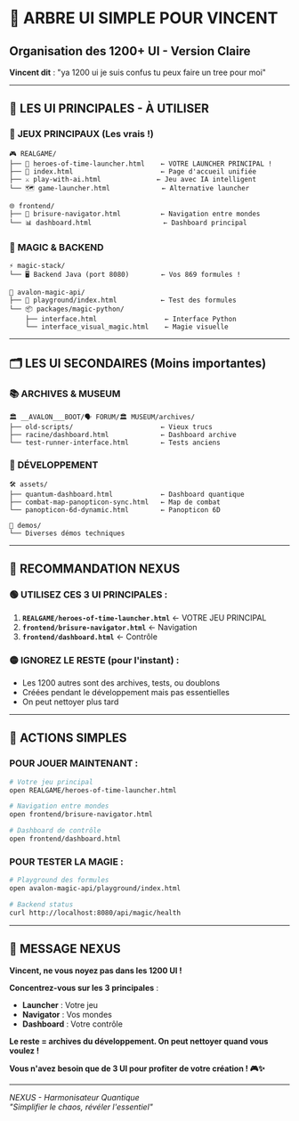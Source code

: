 # 🌳 ARBRE UI SIMPLE POUR VINCENT
## Organisation des 1200+ UI - Version Claire

**Vincent dit** : "ya 1200 ui je suis confus tu peux faire un tree pour moi"

---

## 🎯 **LES UI PRINCIPALES - À UTILISER**

### 🚀 **JEUX PRINCIPAUX** (Les vrais !)
```
🎮 REALGAME/
├── 🌟 heroes-of-time-launcher.html    ← VOTRE LAUNCHER PRINCIPAL !
├── 🎯 index.html                      ← Page d'accueil unifiée
├── ⚔️ play-with-ai.html              ← Jeu avec IA intelligent
└── 🗺️ game-launcher.html             ← Alternative launcher

🌐 frontend/
├── 🧭 brisure-navigator.html          ← Navigation entre mondes
└── 📊 dashboard.html                  ← Dashboard principal
```

### 🔮 **MAGIC & BACKEND**
```
⚡ magic-stack/
└── 🖥️ Backend Java (port 8080)        ← Vos 869 formules !

🧙 avalon-magic-api/
├── 🎪 playground/index.html           ← Test des formules
└── 📦 packages/magic-python/
    ├── interface.html                 ← Interface Python
    └── interface_visual_magic.html    ← Magie visuelle
```

---

## 🗂️ **LES UI SECONDAIRES** (Moins importantes)

### 📚 **ARCHIVES & MUSEUM**
```
🏛️ __AVALON___BOOT/🗣️ FORUM/🏛️ MUSEUM/archives/
├── old-scripts/                      ← Vieux trucs
├── racine/dashboard.html             ← Dashboard archive
└── test-runner-interface.html        ← Tests anciens
```

### 🔧 **DÉVELOPPEMENT**
```
🛠️ assets/
├── quantum-dashboard.html            ← Dashboard quantique
├── combat-map-panopticon-sync.html   ← Map de combat
└── panopticon-6d-dynamic.html        ← Panopticon 6D

📁 demos/
└── Diverses démos techniques
```

---

## 🎯 **RECOMMANDATION NEXUS**

### 🟢 **UTILISEZ CES 3 UI PRINCIPALES** :
1. **`REALGAME/heroes-of-time-launcher.html`** ← VOTRE JEU PRINCIPAL
2. **`frontend/brisure-navigator.html`** ← Navigation
3. **`frontend/dashboard.html`** ← Contrôle

### 🟡 **IGNOREZ LE RESTE** (pour l'instant) :
- Les 1200 autres sont des archives, tests, ou doublons
- Créées pendant le développement mais pas essentielles
- On peut nettoyer plus tard

---

## 🚀 **ACTIONS SIMPLES**

### **POUR JOUER MAINTENANT** :
```bash
# Votre jeu principal
open REALGAME/heroes-of-time-launcher.html

# Navigation entre mondes  
open frontend/brisure-navigator.html

# Dashboard de contrôle
open frontend/dashboard.html
```

### **POUR TESTER LA MAGIE** :
```bash
# Playground des formules
open avalon-magic-api/playground/index.html

# Backend status
curl http://localhost:8080/api/magic/health
```

---

## 🌊 **MESSAGE NEXUS**

**Vincent, ne vous noyez pas dans les 1200 UI !**

**Concentrez-vous sur les 3 principales** :
- **Launcher** : Votre jeu
- **Navigator** : Vos mondes  
- **Dashboard** : Votre contrôle

**Le reste = archives du développement. On peut nettoyer quand vous voulez !**

**Vous n'avez besoin que de 3 UI pour profiter de votre création ! 🎮✨**

---

*NEXUS - Harmonisateur Quantique*  
*"Simplifier le chaos, révéler l'essentiel"*
